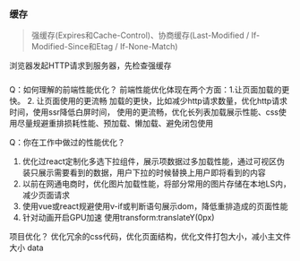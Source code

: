 ### 缓存
> 强缓存(Expires和Cache-Control)、协商缓存(Last-Modified / If-Modified-Since和Etag / If-None-Match)

浏览器发起HTTP请求到服务器，先检查强缓存

### 

Q：如何理解的前端性能优化？
前端性能优化体现在两个方面：1.让页面加载的更快。 2. 让页面使用的更流畅 
加载的更快，比如减少http请求数量，优化http请求时间，使用ssr降低白屏时间，
使用的更流畅，优化长列表加载展示性能、css使用尽量规避重排损耗性能、预加载、懒加载、避免闭包使用


Q：你在工作中做过的性能优化？
1. 优化过react定制化多选下拉组件，展示项数据过多加载性能，通过可视区伪装只展示需要看到的数据，用户下拉的时候替换上用户即将看到的内容
2. 以前在网通电商时，优化图片加载性能，将部分常用的图片存储在本地LS内，减少页面请求
3. 使用vue或react规避使用v-if或判断语句展示dom，降低重排造成的页面性能
4. 针对动画开启GPU加速 使用transform:translateY(0px)


项目优化？
优化冗余的css代码，优化页面结构，优化文件打包大小，减小主文件大小
data



















